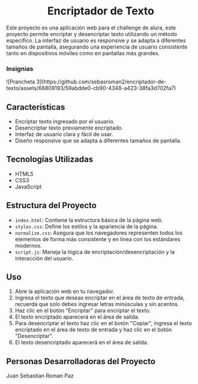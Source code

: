 <h1 align="center">Encriptador de Texto</h1>

Este proyecto es una aplicación web para el challenge de alura, este proyecto permite encriptar y desencriptar texto utilizando un método específico. La interfaz de usuario es responsive y se adapta a diferentes tamaños de pantalla, asegurando una experiencia de usuario consistente tanto en dispositivos móviles como en pantallas más grandes.

<h3>Insignias</h3>
![Prancheta 3](https://github.com/sebasroman2/encriptador-de-texto/assets/66809193/59abdde0-cb90-4348-a423-38fa3d702fa7)

<h2>Características</h2> 

- Encriptar texto ingresado por el usuario.
- Desencriptar texto previamente encriptado.
- Interfaz de usuario clara y fácil de usar.
- Diseño responsive que se adapta a diferentes tamaños de pantalla.

<h2>Tecnologías Utilizadas</h2>

- HTML5
- CSS3
- JavaScript

<h2>Estructura del Proyecto</h2>

- `index.html`: Contiene la estructura básica de la página web.
- `styles.css`: Define los estilos y la apariencia de la página.
- `normalize.css`: Asegura que los navegadores representen todos los elementos de forma más consistente y en línea con los estándares modernos.
- `script.js`: Maneja la lógica de encriptación/desencriptación y la interacción del usuario.

<h2>Uso</h2>

1. Abre la aplicación web en tu navegador.
2. Ingresa el texto que deseas encriptar en el área de texto de entrada, recuerda que solo debes ingresar letras minúsculas y sin acentos.
3. Haz clic en el botón "Encriptar" para encriptar el texto.
4. El texto encriptado aparecerá en el área de salida.
5. Para desencriptar el texto haz clic en el botón "Copiar", ingresa el texto encriptado en el área de texto de entrada y haz clic en el botón "Desencriptar".
6. El texto desencriptado aparecerá en el área de salida.

<h2>Personas Desarrolladoras del Proyecto</h2>

Juan Sebastian Roman Paz
